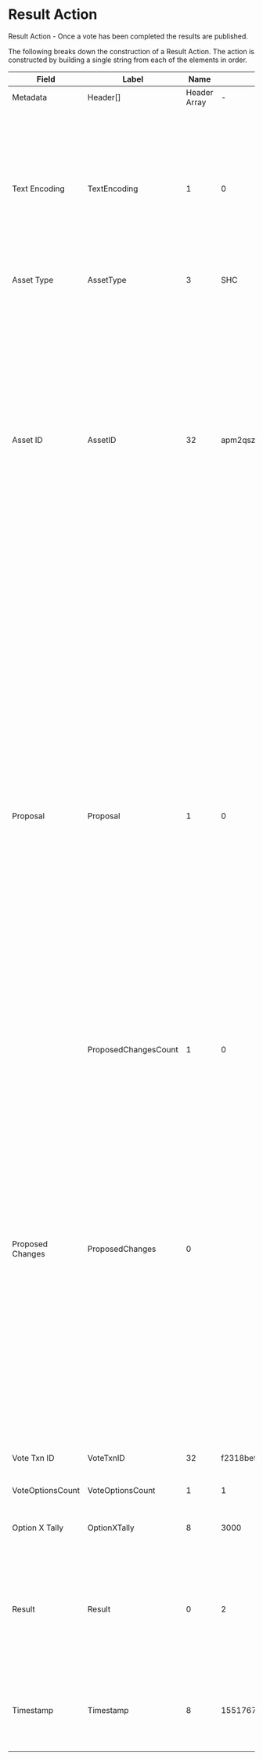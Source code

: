 
# Result Action

Result Action -  Once a vote has been completed the results are published.

The following breaks down the construction of a Result Action. The action is constructed by building a single string from each of the elements in order.

| Field    | Label    | Name         | Example Values | Comments | Data Type          | Restrictions |
|----------|----------|--------------|----------------|----------|--------------------|--------------|
| Metadata | Header[] | Header Array | -              | -        | Common header data | Header       |
| Text Encoding | TextEncoding | 1 | 0 |  0 = ASCII, 1 = UTF-8, 2 = UTF-16, 3 = Unicode.  Encoding applies to all 'text' data types. All 'string' types will always be encoded with ASCII.  Where string is selected, all fields will be ASCII. | uint8 | Can be changed by Issuer or Operator at their discretion. |
| Asset Type | AssetType | 3 | SHC | eg. Share, Bond, Ticket | string |  |
| Asset ID | AssetID | 32 | apm2qsznhks23z8d83u41s8019hyri3i | Randomly generated base58 string.  Each Asset ID should be unique.  However, a Asset ID is always linked to a Contract that is identified by the public address of the Contract wallet. The Asset Type can be the leading bytes - a convention - to make it easy to identify that it is a token by humans. If its a Contract vote then can be null. | string |  |
| Proposal | Proposal | 1 | 0 | 1 for a Proposal, 0 for an initiative that is requesting changes to specific subfields for modification. If this field is true, the subfields should be empty.  The smart contract cannot interpret the results of a vote when Proposal = 1.  All meaning is interpreted by the token owners and smart contract simply facilates the record keeping.  When Proposal = 0, the smart contract always assumes the first choice is a 'yes', or 'pass', if the threshold is met, and will process the proposed changes accordingly. | bool |  |
|  | ProposedChangesCount | 1 | 0 |  | uint8 |  |
| Proposed Changes | ProposedChanges | 0 |  | Each element contains details of which fields to modify, or delete. Because the number of fields in a Contract and Asset is dynamic due to some fields being able to be repeated, the index value of the field needs to be calculated against the Contract or Asset the changes are to apply to. In the event of a Vote being created from this Initiative, the changes will be applied to the version of the Contract or Asset at that time. | Amendment[] |  |
| Vote Txn ID | VoteTxnID | 32 | f2318be9fb3f73e53a29868beae46b42911c2116f979a5d3284face90746cb37 | Link to the Vote Action txn. | sha256 |  |
| VoteOptionsCount | VoteOptionsCount | 1 | 1 | Number of Vote Options to follow. | uint8 |  |
| Option X Tally | OptionXTally | 8 | 3000 | Number of valid votes counted for Option X | uint64 |  |
| Result | Result | 0 | 2 | Length 1-255 bytes. 0 is not valid. The Option with the most votes. In the event of a draw for 1st place, all winning options are listed.  | nvarchar8 |  |
| Timestamp | Timestamp | 8 | 1551767413250187179 | Timestamp in nanoseconds of when the smart contract created the action. | timestamp | Cannot be changed by issuer, operator. Smart contract controls. |



<!--
<table class="waffle">
    <tr style='height:19px;'>
        <th style="width:6%" class="s0">Field</th>
        <th style="width:9%" class="s1">Label</th>
        <th style="width:9%" class="s1">Name</th>
        <th style="width:2%" class="s1">Bytes</th>
        <th style="width:29%" class="s1">Example Values</th>
        <th style="width:26%" class="s1">Comments</th>
        <th style="width:5%" class="s1">Data Type</th>
        <th style="width:14%" class="s2">Amendment Restrictions</th>
    </tr>
    <tr>
        <td class="s5" rowspan="100">Metadata (OP_RETURN Payload)</td>
        <td class="g6">Header[]</td>
        <td class="g6">Header Array</td>
        <td class="g6">-</td>
        <td class="g6">-</td>
        <td class="g6">Common header data for all actions</td>
        <td class="g6">Header</td>
        <td class="g7"></td>
    </tr>

    <tr>
        <td class="g10">Text Encoding</td>
        <td class="g10">TextEncoding</td>
        <td class="g10">1</td>
        <td class="g10" style="word-break:break-all">0</td>
        <td class="g10"> 0 = ASCII, 1 = UTF-8, 2 = UTF-16, 3 = Unicode.  Encoding applies to all 'text' data types. All 'string' types will always be encoded with ASCII.  Where string is selected, all fields will be ASCII.</td>
        <td class="g10">uint8</td>
        <td class="g11">Can be changed by Issuer or Operator at their discretion.</td>
    </tr>

    <tr>
        <td class="g10">Asset Type</td>
        <td class="g10">AssetType</td>
        <td class="g10">3</td>
        <td class="g10" style="word-break:break-all">SHC</td>
        <td class="g10">eg. Share, Bond, Ticket</td>
        <td class="g10">string</td>
        <td class="g11"></td>
    </tr>

    <tr>
        <td class="g10">Asset ID</td>
        <td class="g10">AssetID</td>
        <td class="g10">32</td>
        <td class="g10" style="word-break:break-all">apm2qsznhks23z8d83u41s8019hyri3i</td>
        <td class="g10">Randomly generated base58 string.  Each Asset ID should be unique.  However, a Asset ID is always linked to a Contract that is identified by the public address of the Contract wallet. The Asset Type can be the leading bytes - a convention - to make it easy to identify that it is a token by humans. If its a Contract vote then can be null.</td>
        <td class="g10">string</td>
        <td class="g11"></td>
    </tr>

    <tr>
        <td class="g10">Proposal</td>
        <td class="g10">Proposal</td>
        <td class="g10">1</td>
        <td class="g10" style="word-break:break-all">0</td>
        <td class="g10">1 for a Proposal, 0 for an initiative that is requesting changes to specific subfields for modification. If this field is true, the subfields should be empty.  The smart contract cannot interpret the results of a vote when Proposal = 1.  All meaning is interpreted by the token owners and smart contract simply facilates the record keeping.  When Proposal = 0, the smart contract always assumes the first choice is a 'yes', or 'pass', if the threshold is met, and will process the proposed changes accordingly.</td>
        <td class="g10">bool</td>
        <td class="g11"></td>
    </tr>

    <tr>
        <td class="g10"></td>
        <td class="g10">ProposedChangesCount</td>
        <td class="g10">1</td>
        <td class="g10" style="word-break:break-all">0</td>
        <td class="g10"></td>
        <td class="g10">uint8</td>
        <td class="g11"></td>
    </tr>

    <tr>
        <td class="g10">Proposed Changes</td>
        <td class="g10">ProposedChanges</td>
        <td class="g10">0</td>
        <td class="g10" style="word-break:break-all"></td>
        <td class="g10">Each element contains details of which fields to modify, or delete. Because the number of fields in a Contract and Asset is dynamic due to some fields being able to be repeated, the index value of the field needs to be calculated against the Contract or Asset the changes are to apply to. In the event of a Vote being created from this Initiative, the changes will be applied to the version of the Contract or Asset at that time.</td>
        <td class="g10">Amendment[]</td>
        <td class="g11"></td>
    </tr>

    <tr>
        <td class="g10">Vote Txn ID</td>
        <td class="g10">VoteTxnID</td>
        <td class="g10">32</td>
        <td class="g10" style="word-break:break-all">f2318be9fb3f73e53a29868beae46b42911c2116f979a5d3284face90746cb37</td>
        <td class="g10">Link to the Vote Action txn.</td>
        <td class="g10">sha256</td>
        <td class="g11"></td>
    </tr>

    <tr>
        <td class="g10">VoteOptionsCount</td>
        <td class="g10">VoteOptionsCount</td>
        <td class="g10">1</td>
        <td class="g10" style="word-break:break-all">1</td>
        <td class="g10">Number of Vote Options to follow.</td>
        <td class="g10">uint8</td>
        <td class="g11"></td>
    </tr>

    <tr>
        <td class="g10">Option X Tally</td>
        <td class="g10">OptionXTally</td>
        <td class="g10">8</td>
        <td class="g10" style="word-break:break-all">3000</td>
        <td class="g10">Number of valid votes counted for Option X</td>
        <td class="g10">uint64</td>
        <td class="g11"></td>
    </tr>

    <tr>
        <td class="g10">Result</td>
        <td class="g10">Result</td>
        <td class="g10">0</td>
        <td class="g10" style="word-break:break-all">2</td>
        <td class="g10">Length 1-255 bytes. 0 is not valid. The Option with the most votes. In the event of a draw for 1st place, all winning options are listed. </td>
        <td class="g10">nvarchar8</td>
        <td class="g11"></td>
    </tr>

    <tr>
        <td class="g10">Timestamp</td>
        <td class="g10">Timestamp</td>
        <td class="g10">8</td>
        <td class="g10" style="word-break:break-all">1551767413250187179</td>
        <td class="g10">Timestamp in nanoseconds of when the smart contract created the action.</td>
        <td class="g10">timestamp</td>
        <td class="g11">Cannot be changed by issuer, operator. Smart contract controls.</td>
    </tr>

</table>
!-->